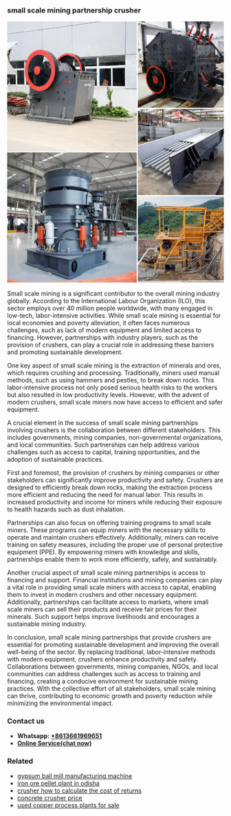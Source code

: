 <h3>small scale mining partnership crusher</h3><img src='1706773682.jpg' alt=''><p>Small scale mining is a significant contributor to the overall mining industry globally. According to the International Labour Organization (ILO), this sector employs over 40 million people worldwide, with many engaged in low-tech, labor-intensive activities. While small scale mining is essential for local economies and poverty alleviation, it often faces numerous challenges, such as lack of modern equipment and limited access to financing. However, partnerships with industry players, such as the provision of crushers, can play a crucial role in addressing these barriers and promoting sustainable development.</p><p>One key aspect of small scale mining is the extraction of minerals and ores, which requires crushing and processing. Traditionally, miners used manual methods, such as using hammers and pestles, to break down rocks. This labor-intensive process not only posed serious health risks to the workers but also resulted in low productivity levels. However, with the advent of modern crushers, small scale miners now have access to efficient and safer equipment.</p><p>A crucial element in the success of small scale mining partnerships involving crushers is the collaboration between different stakeholders. This includes governments, mining companies, non-governmental organizations, and local communities. Such partnerships can help address various challenges such as access to capital, training opportunities, and the adoption of sustainable practices.</p><p>First and foremost, the provision of crushers by mining companies or other stakeholders can significantly improve productivity and safety. Crushers are designed to efficiently break down rocks, making the extraction process more efficient and reducing the need for manual labor. This results in increased productivity and income for miners while reducing their exposure to health hazards such as dust inhalation.</p><p>Partnerships can also focus on offering training programs to small scale miners. These programs can equip miners with the necessary skills to operate and maintain crushers effectively. Additionally, miners can receive training on safety measures, including the proper use of personal protective equipment (PPE). By empowering miners with knowledge and skills, partnerships enable them to work more efficiently, safely, and sustainably.</p><p>Another crucial aspect of small scale mining partnerships is access to financing and support. Financial institutions and mining companies can play a vital role in providing small scale miners with access to capital, enabling them to invest in modern crushers and other necessary equipment. Additionally, partnerships can facilitate access to markets, where small scale miners can sell their products and receive fair prices for their minerals. Such support helps improve livelihoods and encourages a sustainable mining industry.</p><p>In conclusion, small scale mining partnerships that provide crushers are essential for promoting sustainable development and improving the overall well-being of the sector. By replacing traditional, labor-intensive methods with modern equipment, crushers enhance productivity and safety. Collaborations between governments, mining companies, NGOs, and local communities can address challenges such as access to training and financing, creating a conducive environment for sustainable mining practices. With the collective effort of all stakeholders, small scale mining can thrive, contributing to economic growth and poverty reduction while minimizing the environmental impact.</p><h3>Contact us</h3><ul><li><strong>Whatsapp:&nbsp;<a href="https://wa.me/8613661969651">+8613661969651</a></strong></li><li><a href="https://swt.shibang-china.com/?git&amp;zhl&amp;small scale mining partnership crusher"><strong>Online Service(chat now)</strong></a></li></ul><h3>Related</h3><ul><li><a href='gypsum ball mill manufacturing machine.md'>gypsum ball mill manufacturing machine</a></li><li><a href='iron ore pellet plant in odisha.md'>iron ore pellet plant in odisha</a></li><li><a href='crusher how to calculate the cost of returns.md'>crusher how to calculate the cost of returns</a></li><li><a href='concrete crusher price.md'>concrete crusher price</a></li><li><a href='used copper process plants for sale.md'>used copper process plants for sale</a></li></ul>